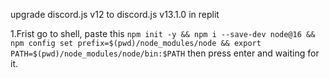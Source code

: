 upgrade discord.js v12 to discord.js v13.1.0 in replit

1.Frist go to shell, paste this `npm init -y && npm i --save-dev node@16 && npm config set prefix=$(pwd)/node_modules/node && export PATH=$(pwd)/node_modules/node/bin:$PATH` then press enter and waiting for it.